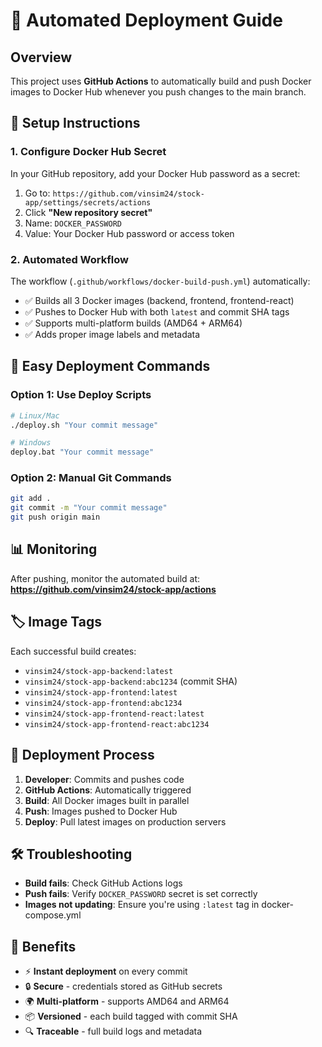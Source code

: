# 🚀 Automated Deployment Guide

## Overview
This project uses **GitHub Actions** to automatically build and push Docker images to Docker Hub whenever you push changes to the main branch.

## 🔧 Setup Instructions

### 1. Configure Docker Hub Secret
In your GitHub repository, add your Docker Hub password as a secret:

1. Go to: `https://github.com/vinsim24/stock-app/settings/secrets/actions`
2. Click **"New repository secret"**
3. Name: `DOCKER_PASSWORD`
4. Value: Your Docker Hub password or access token

### 2. Automated Workflow
The workflow (`.github/workflows/docker-build-push.yml`) automatically:
- ✅ Builds all 3 Docker images (backend, frontend, frontend-react)
- ✅ Pushes to Docker Hub with both `latest` and commit SHA tags
- ✅ Supports multi-platform builds (AMD64 + ARM64)
- ✅ Adds proper image labels and metadata

## 📝 Easy Deployment Commands

### Option 1: Use Deploy Scripts
```bash
# Linux/Mac
./deploy.sh "Your commit message"

# Windows
deploy.bat "Your commit message"
```

### Option 2: Manual Git Commands
```bash
git add .
git commit -m "Your commit message"
git push origin main
```

## 📊 Monitoring

After pushing, monitor the automated build at:
**https://github.com/vinsim24/stock-app/actions**

## 🏷️ Image Tags

Each successful build creates:
- `vinsim24/stock-app-backend:latest`
- `vinsim24/stock-app-backend:abc1234` (commit SHA)
- `vinsim24/stock-app-frontend:latest`
- `vinsim24/stock-app-frontend:abc1234`
- `vinsim24/stock-app-frontend-react:latest`
- `vinsim24/stock-app-frontend-react:abc1234`

## 🔄 Deployment Process

1. **Developer**: Commits and pushes code
2. **GitHub Actions**: Automatically triggered
3. **Build**: All Docker images built in parallel
4. **Push**: Images pushed to Docker Hub
5. **Deploy**: Pull latest images on production servers

## 🛠️ Troubleshooting

- **Build fails**: Check GitHub Actions logs
- **Push fails**: Verify `DOCKER_PASSWORD` secret is set correctly
- **Images not updating**: Ensure you're using `:latest` tag in docker-compose.yml

## 🎯 Benefits

- ⚡ **Instant deployment** on every commit
- 🔒 **Secure** - credentials stored as GitHub secrets
- 🌍 **Multi-platform** - supports AMD64 and ARM64
- 📦 **Versioned** - each build tagged with commit SHA
- 🔍 **Traceable** - full build logs and metadata
